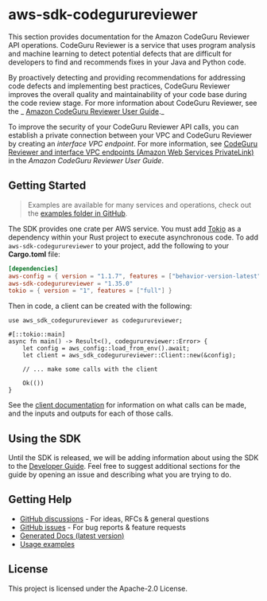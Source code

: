 # aws-sdk-codegurureviewer

This section provides documentation for the Amazon CodeGuru Reviewer API operations. CodeGuru Reviewer is a service that uses program analysis and machine learning to detect potential defects that are difficult for developers to find and recommends fixes in your Java and Python code.

By proactively detecting and providing recommendations for addressing code defects and implementing best practices, CodeGuru Reviewer improves the overall quality and maintainability of your code base during the code review stage. For more information about CodeGuru Reviewer, see the _ [Amazon CodeGuru Reviewer User Guide](https://docs.aws.amazon.com/codeguru/latest/reviewer-ug/welcome.html)._

To improve the security of your CodeGuru Reviewer API calls, you can establish a private connection between your VPC and CodeGuru Reviewer by creating an _interface VPC endpoint_. For more information, see [CodeGuru Reviewer and interface VPC endpoints (Amazon Web Services PrivateLink)](https://docs.aws.amazon.com/codeguru/latest/reviewer-ug/vpc-interface-endpoints.html) in the _Amazon CodeGuru Reviewer User Guide_.

## Getting Started

> Examples are available for many services and operations, check out the
> [examples folder in GitHub](https://github.com/awslabs/aws-sdk-rust/tree/main/examples).

The SDK provides one crate per AWS service. You must add [Tokio](https://crates.io/crates/tokio)
as a dependency within your Rust project to execute asynchronous code. To add `aws-sdk-codegurureviewer` to
your project, add the following to your **Cargo.toml** file:

```toml
[dependencies]
aws-config = { version = "1.1.7", features = ["behavior-version-latest"] }
aws-sdk-codegurureviewer = "1.35.0"
tokio = { version = "1", features = ["full"] }
```

Then in code, a client can be created with the following:

```rust,no_run
use aws_sdk_codegurureviewer as codegurureviewer;

#[::tokio::main]
async fn main() -> Result<(), codegurureviewer::Error> {
    let config = aws_config::load_from_env().await;
    let client = aws_sdk_codegurureviewer::Client::new(&config);

    // ... make some calls with the client

    Ok(())
}
```

See the [client documentation](https://docs.rs/aws-sdk-codegurureviewer/latest/aws_sdk_codegurureviewer/client/struct.Client.html)
for information on what calls can be made, and the inputs and outputs for each of those calls.

## Using the SDK

Until the SDK is released, we will be adding information about using the SDK to the
[Developer Guide](https://docs.aws.amazon.com/sdk-for-rust/latest/dg/welcome.html). Feel free to suggest
additional sections for the guide by opening an issue and describing what you are trying to do.

## Getting Help

* [GitHub discussions](https://github.com/awslabs/aws-sdk-rust/discussions) - For ideas, RFCs & general questions
* [GitHub issues](https://github.com/awslabs/aws-sdk-rust/issues/new/choose) - For bug reports & feature requests
* [Generated Docs (latest version)](https://awslabs.github.io/aws-sdk-rust/)
* [Usage examples](https://github.com/awslabs/aws-sdk-rust/tree/main/examples)

## License

This project is licensed under the Apache-2.0 License.

